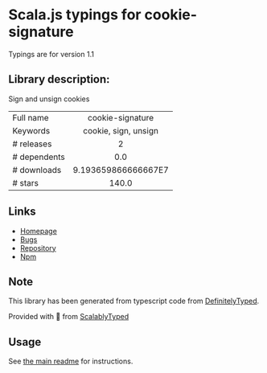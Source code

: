 
# Scala.js typings for cookie-signature

Typings are for version 1.1

## Library description:
Sign and unsign cookies

|                    |                 |
| ------------------ | :-------------: |
| Full name          | cookie-signature |
| Keywords           | cookie, sign, unsign |
| # releases         | 2 |
| # dependents       | 0.0 |
| # downloads        | 9.193659866666667E7 |
| # stars            | 140.0 |

## Links
- [Homepage](https://github.com/visionmedia/node-cookie-signature#readme)
- [Bugs](https://github.com/visionmedia/node-cookie-signature/issues)
- [Repository](https://github.com/visionmedia/node-cookie-signature)
- [Npm](https://www.npmjs.com/package/cookie-signature)
    


## Note
This library has been generated from typescript code from [DefinitelyTyped](https://definitelytyped.org).

Provided with :purple_heart: from [ScalablyTyped](https://github.com/oyvindberg/ScalablyTyped)

## Usage
See [the main readme](../../readme.md) for instructions.


